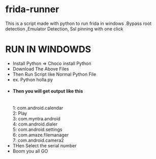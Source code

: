 # frida-runner
This is a script made with python to run frida in windows .Bypass root detection ,Emulator Detection, Ssl pinning with one click


<H1>RUN IN WINDOWDS</H1>
<p>
<ul>
<li>Install Python => Choco install Python</li>
<li>Download The Above Files</li>
<li>Then Run Script like Normal Python File</li>
  <li>ex. Python holla.py</li>
  <li><h4>Then you will get output like this</h4><br/>
  1: com.android.calendar<br/>
2: Play<br/>
3: com.myntra.android<br/>
4: com.android.dialer<br/>
5: com.android.settings<br/>
6: com.amaze.filemanager<br/>
7: com.android.camera2</li>
  <li>THen Select the serial number</li>
  <li>Boom you all GO</li>
</ul>
</p>

